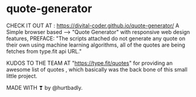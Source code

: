 # quote-generator
CHECK IT OUT AT : https://divital-coder.github.io/quote-generator/
A Simple browser based --> "Quote Generator" with responsive web design features,
PREFACE: "The scripts attached do not generate any quote on their own using machine learning algorithms, all of the quotes are being fetches from type.fit api URL."

KUDOS TO THE TEAM AT "https://type.fit/quotes" for providing an awesome list of quotes , which basically was the back bone of this small little project.

MADE WITH ❣ by @hurtbadly.

